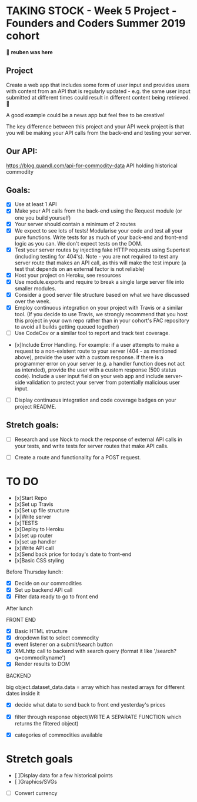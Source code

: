 # TAKING STOCK - Week 5 Project - Founders and Coders Summer 2019 cohort

:guitar: **reuben was here**

## Project

Create a web app that includes some form of user input and provides users with content from an API that is regularly updated - e.g. the same user input submitted at different times could result in different content being retrieved. 💁‍

A good example could be a news app but feel free to be creative!

The key difference between this project and your API week project is that you will be making your API calls from the back-end and testing your server.

## Our API:

https://blog.quandl.com/api-for-commodity-data
API holding historical commodity 

## Goals:
- [x] Use at least 1 API
- [x] Make your API calls from the back-end using the Request module (or one you build yourself)
- [x] Your server should contain a minimum of 2 routes
- [x] We expect to see lots of tests! Modularise your code and test all your pure functions. Write tests for as much of your back-end and front-end logic as you can. We don't expect tests on the DOM.
- [x] Test your server routes by injecting fake HTTP requests using Supertest (including testing for 404's). Note - you are not required to test any server route that makes an API call, as this will make the test impure (a test that depends on an external factor is not reliable)
- [x] Host your project on Heroku, see resources
- [x] Use module.exports and require to break a single large server file into smaller modules.
- [x] Consider a good server file structure based on what we have discussed over the week.
- [x] Employ continuous integration on your project with Travis or a similar tool. (If you decide to use Travis, we strongly recommend that you host this project in your own repo rather than in your cohort's FAC repository to avoid all builds getting queued together)
- [ ] Use CodeCov or a similar tool to report and track test coverage.
- [x]Include Error Handling. For example: if a user attempts to make a request to a non-existent route to your server (404 - as mentioned above), provide the user with a custom response. if there is a programmer error on your server (e.g. a handler function does not act as intended), provide the user with a custom response (500 status code). Include a user input field on your web app and include server-side validation to protect your server from potentially malicious user input.
- [ ] Display continuous integration and code coverage badges on your project README.

## Stretch goals:
- [ ] Research and use Nock to mock the response of external API calls in your tests, and write tests for server routes that make API calls.
- [ ] Create a route and functionality for a POST request.


# TO DO 

- [x]Start Repo 
- [x]Set up Travis 
- [x]Set up file structure 
- [x]Write server 
- [x]TESTS
- [x]Deploy to Heroku 
- [x]set up router
- [x]set up handler 
- [x]Write API call 
- [x]Send back price for today's date to front-end 
- [x]Basic CSS styling 

Before Thursday lunch:
- [x] Decide on our commodities
- [x] Set up backend API call
- [x] Filter data ready to go to front end 

After lunch

FRONT END
- [x] Basic HTML structure 
- [x] dropdown list to select commodity
- [x] event listener on a submit/search button
- [x] XMLhttp call to backend with search query (format it like '/search?q=commodityname')
- [x] Render results to DOM

BACKEND 

big object.dataset_data.data = array which has nested arrays for different dates inside it 

- [x] decide what data to send back to front end
  yesterday's prices
- [x] filter through response object(WRITE A SEPARATE FUNCTION which returns the filtered object)
- [x] categories of commodities available


# Stretch goals 

- [ ]Display data for a few historical points 
- [ ]Graphics/SVGs
- [ ] Convert currency 
